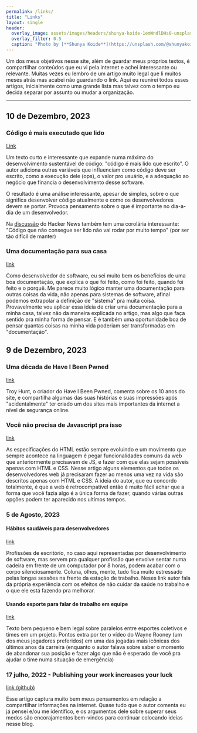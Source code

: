 ```yaml
---
permalink: /links/
title: "Links"
layout: single
header:
  overlay_image: assets/images/headers/shunya-koide-1emWndlDHs0-unsplash.jpg
  overlay_filter: 0.5
  caption: "Photo by [**Shunya Koide**](https://unsplash.com/@shunyakoide) on [**Unsplash**](https://unsplash.com/photos/1emWndlDHs0)"
---
```


Um dos meus objetivos nesse site, além de guardar meus próprios textos, é compartilhar conteúdos que eu vi pela internet e achei interessante ou relevante. Muitas vezes eu lembro de um artigo muito legal que li muitos meses atrás mas acabei não guardando o link. Aqui eu reunirei todos esses artigos, inicialmente como uma grande lista mas talvez com o tempo eu decida separar por assunto ou mudar a organização.

--------
## 10 de Dezembro, 2023
### Código é mais executado que lido
[Link](https://olano.dev/2023-11-30-code-is-run-more-than-read/)

Um texto curto e interessante que expande numa máxima do desenvolvimento sustentável de código: "código é mais lido que escrito". O autor adiciona outras variáveis que influenciam como código deve ser escrito, como a execução dele (ops), o valor pro usuário, e a adequação ao negócio que financia o desenvolvimento desse software.

O resultado é uma análise interessante, apesar de simples, sobre o que significa desenvolver código atualmente e como os desenvolvedores devem se portar. Provoca pensamento sobre o que é importante no dia-a-dia de um desenvolvedor.

Na [discussão](https://news.ycombinator.com/item?id=38483181) do Hacker News também tem uma corolária interessante: "Código que não consegue ser lido não vai rodar por muito tempo" (por ser tão difícil de manter)
### Uma documentação para sua casa
[link](https://luke.hsiao.dev/blog/housing-documentation/)

Como desenvolvedor de software, eu sei muito bem os benefícios de uma boa documentação, que explica o que foi feito, como foi feito, quando foi feito e o porquê. Me parece muito lógico manter uma documentação para outras coisas da vida, não apenas para sistemas de software, afinal podemos extrapolar a definição de "sistema" pra muita coisa. Provavelmente vou aplicar essa ideia de criar uma documentação para a minha casa, talvez não da maneira explicada no artigo, mas algo que faça sentido pra minha forma de pensar. E é também uma oportunidade boa de pensar quantas coisas na minha vida poderiam ser transformadas em "documentação".



## 9 de Dezembro, 2023
### Uma década de Have I Been Pwned
[link](https://www.troyhunt.com/a-decade-of-have-i-been-pwned/)

Troy Hunt, o criador do Have I Been Pwned, comenta sobre os 10 anos do site, e compartilha algumas das suas histórias e suas impressões após "acidentalmente" ter criado um dos sites mais importantes da internet a nível de segurança online.

### Você não precisa de Javascript pra isso
[link](https://www.htmhell.dev/adventcalendar/2023/2/)

As especificações do HTML estão sempre evoluindo e um movimento que sempre acontece na linguagem é pegar funcionalidades comuns da web que anteriormente precisavam de JS, e fazer com que elas sejam possíveis apenas com HTML e CSS. Nesse artigo alguns elementos que todos os desenvolvedores web já precisaram fazer ao menos uma vez na vida são descritos apenas com HTML e CSS. A ideia do autor, que eu concordo totalmente, é que a web é retrocompatível então é muito fácil achar que a forma que você fazia algo é a única forma de fazer, quando várias outras opções podem ter aparecido nos ultimos tempos.

### 5 de Agosto, 2023
#### Hábitos saudáveis para desenvolvedores
[link](https://puppycoding.com/2023/07/22/healthy-coding-habits/)

Profissões de escritório, no caso aqui representadas por desenvolvimento de software, mas servem pra qualquer profissão que envolve sentar numa cadeira em frente de um computador por 8 horas, podem acabar com o corpo silenciosamente. Coluna, olhos, mente, tudo fica muito estressado pelas longas sessões na frente da estação de trabalho. Neses link autor fala da própria experiência com os efeitos de não cuidar da saúde no trabalho e o que ele está fazendo pra melhorar.

#### Usando esporte para falar de trabalho em equipe
[link](https://shreef.com/p/you-are-playing-a-team-sport-you-dont-understand)

Texto bem pequeno e bem legal sobre paralelos entre esportes coletivos e times em um projeto. Pontos extra por ter o vídeo do Wayne Rooney (um dos meus jogadores preferidos) em uma das jogadas mais icônicas dos últimos anos da carreira (enquanto o autor falava sobre saber o momento de abandonar sua posição e fazer algo que não é esperado de você pra ajudar o time numa situação de emergência)


### 17 julho, 2022 - Publishing your work increases your luck
[link (github)](https://github.com/readme/guides/publishing-your-work?)

Esse artigo captura muito bem meus pensamentos em relação a compartilhar informações na internet. Quase tudo que o autor comenta eu já pensei e/ou me identifico, e os argumentos dele sobre superar seus medos são encorajamentos bem-vindos para continuar colocando ideias nesse blog.
